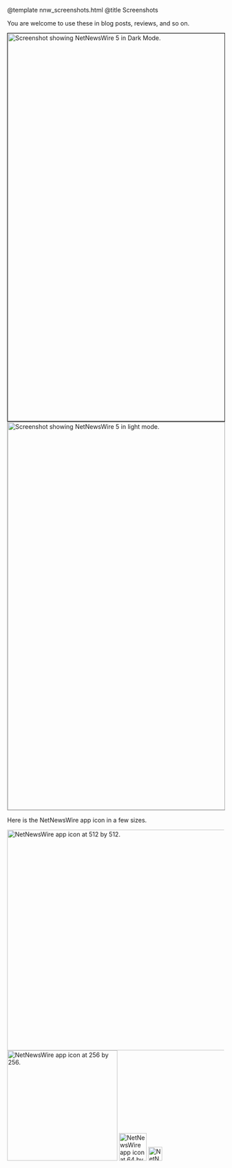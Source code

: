 @template nnw_screenshots.html
@title Screenshots

You are welcome to use these in blog posts, reviews, and so on.

<img src="../images/NNW5Dark.png" width="1440" height="900" style="border:1px solid black" alt="Screenshot showing NetNewsWire 5 in Dark Mode." />

<img src="../images/NNW5Light.png" width="1440" height="900" style="border:1px solid #999" alt="Screenshot showing NetNewsWire 5 in light mode." />

Here is the NetNewsWire app icon in a few sizes.

<img src="../images/nnw_icon_512.png" width="512" height="512" alt="NetNewsWire app icon at 512 by 512." />

<img src="../images/nnw_icon_256.png" width="256" height="256" alt="NetNewsWire app icon at 256 by 256." />

<img src="../images/nnw_icon_64.png" width="64" height="64" alt="NetNewsWire app icon at 64 by 64." />

<img src="../images/nnw_icon_32.png" width="32" height="32" alt="NetNewsWire app icon at 32 by 32." />
